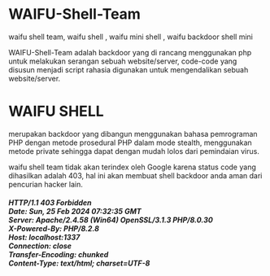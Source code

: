 # WAIFU-Shell-Team
waifu shell team, waifu shell , waifu mini shell , waifu backdoor shell mini

WAIFU-Shell-Team adalah backdoor yang di rancang menggunakan php untuk melakukan serangan sebuah website/server, code-code yang disusun menjadi script rahasia digunakan untuk mengendalikan sebuah website/server.
<h1>WAIFU SHELL</h1> merupakan backdoor yang dibangun menggunakan bahasa pemrograman PHP dengan metode prosedural PHP dalam mode stealth, menggunakan metode private sehingga dapat dengan mudah lolos dari pemindaian virus.

waifu shell team tidak akan terindex oleh Google karena status code yang dihasilkan adalah 403, hal ini akan membuat shell backdoor anda aman dari pencurian hacker lain.


<h5>HTTP/1.1 403 Forbidden<br>
Date: Sun, 25 Feb 2024 07:32:35 GMT<br>
Server: Apache/2.4.58 (Win64) OpenSSL/3.1.3 PHP/8.0.30<br>
X-Powered-By: PHP/8.2.8<br>
Host: localhost:1337<br>
Connection: close<br>
Transfer-Encoding: chunked<br>
Content-Type: text/html; charset=UTF-8<br>
</h5>
